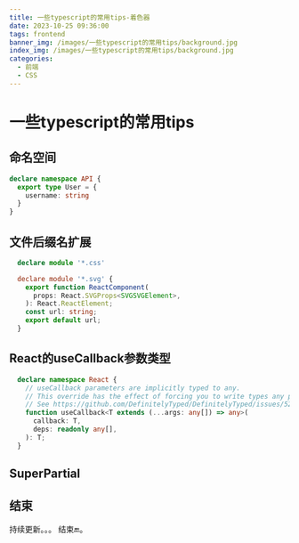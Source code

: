 ```yaml
---
title: 一些typescript的常用tips-着色器
date: 2023-10-25 09:36:00
tags: frontend
banner_img: /images/一些typescript的常用tips/background.jpg
index_img: /images/一些typescript的常用tips/background.jpg
categories: 
  - 前端   
  - CSS
---
```


# 一些typescript的常用tips

## 命名空间

```typescript
declare namespace API {
  export type User = {
    username: string 
  }
}
```

## 文件后缀名扩展
```typescript
  declare module '*.css'

  declare module '*.svg' {
    export function ReactComponent(
      props: React.SVGProps<SVGSVGElement>,
    ): React.ReactElement;
    const url: string;
    export default url;
  }
```

## React的useCallback参数类型
```typescript
  declare namespace React {
    // useCallback parameters are implicitly typed to any.
    // This override has the effect of forcing you to write types any parameters you want to use.
    // See https://github.com/DefinitelyTyped/DefinitelyTyped/issues/52873
    function useCallback<T extends (...args: any[]) => any>(
      callback: T,
      deps: readonly any[],
    ): T;
  }
```

## SuperPartial

## 结束

  持续更新。。。
  结束🔚。  